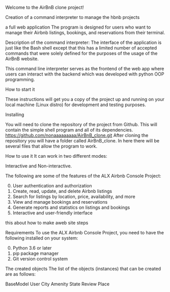 Welcome to the AirBnB clone project!

Creation of a command interpreter to manage the hbnb projects

a full web application The program is designed for users who want to manage their Airbnb listings, bookings, and reservations from their terminal.

Description of the command interpreter:
The interface of the application is just like the Bash shell except that this has a limited number of accepted commands that were solely defined for the purposes of the usage of the AirBnB website.

This command line interpreter serves as the frontend of the web app where users can interact with the backend which was developed with python OOP programming.

How to start it

These instructions will get you a copy of the project up and running on your local machine (Linux distro) for development and testing purposes.

Installing

You will need to clone the repository of the project from Github. This will contain the simple shell program and all of its dependencies.
https://github.com/nonaaaaaaaaa/AirBnB_clone.git
After cloning the repository you will have a folder called AirBnB_clone. In here there will be several files that allow the program to work.

How to use it
It can work in two different modes:

Interactive and Non-interactive.


The following are some of the features of the ALX Airbnb Console Project:

0. User authentication and authorization
1. Create, read, update, and delete Airbnb listings
2. Search for listings by location, price, availability, and more
3. View and manage bookings and reservations
4. Generate reports and statistics on listings and bookings
5. Interactive and user-friendly interface

this about how to make aweb site steps 

Requirements
To use the ALX Airbnb Console Project, you need to have the following installed on your system:

0. Python 3.6 or later
1. pip package manager
2. Git version control system

The created objects
The list of the objects (instances) that can be created are as follows:

BaseModel
User
City
Amenity
State
Review
Place
